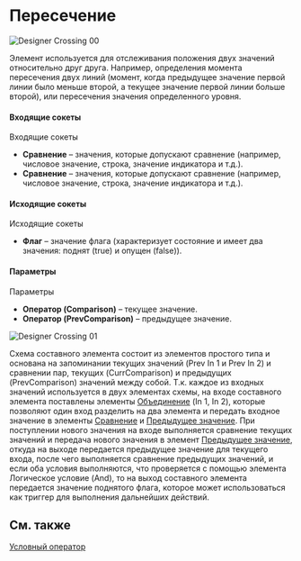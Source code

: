 # Пересечение

![Designer Crossing 00](~/images/Designer_Crossing_00.png)

Элемент используется для отслеживания положения двух значений относительно друг друга. Например, определения момента пересечения двух линий (момент, когда предыдущее значение первой линии было меньше второй, а текущее значение первой линии больше второй), или пересечения значения определенного уровня.

#### Входящие сокеты

Входящие сокеты

- **Сравнение** – значения, которые допускают сравнение (например, числовое значение, строка, значение индикатора и т.д.).
- **Сравнение** – значения, которые допускают сравнение (например, числовое значение, строка, значение индикатора и т.д.).

#### Исходящие сокеты

Исходящие сокеты

- **Флаг** – значение флага (характеризует состояние и имеет два значения: поднят (true) и опущен (false)).

#### Параметры

Параметры

- **Оператор (Comparison)** – текущее значение.
- **Оператор (PrevComparison)** – предыдущее значение.

![Designer Crossing 01](~/images/Designer_Crossing_01.png)

Схема составного элемента состоит из элементов простого типа и основана на запоминании текущих значений (Prev In 1 и Prev In 2) и сравнении пар, текущих (CurrComparison) и предыдущих (PrevComparison) значений между собой. Т.к. каждое из входных значений используется в двух элементах схемы, на входе составного элемента поставлены элементы [Объединение](Designer_Association.md) (In 1, In 2), которые позволяют один вход разделить на два элемента и передать входное значение в элементы [Сравнение](Designer_Comparison.md) и [Предыдущее значение](Designer_Previous_value.md). При поступлении нового значения на входе выполняется сравнение текущих значений и передача нового значения в элемент [Предыдущее значение](Designer_Previous_value.md), откуда на выходе передается предыдущее значение для текущего входа, после чего выполняется сравнение предыдущих значений, и если оба условия выполняются, что проверяется с помощью элемента Логическое условие (And), то на выход составного элемента передается значение поднятого флага, которое может использоваться как триггер для выполнения дальнейших действий.

## См. также

[Условный оператор](Designer_Conditional_operator.md)

